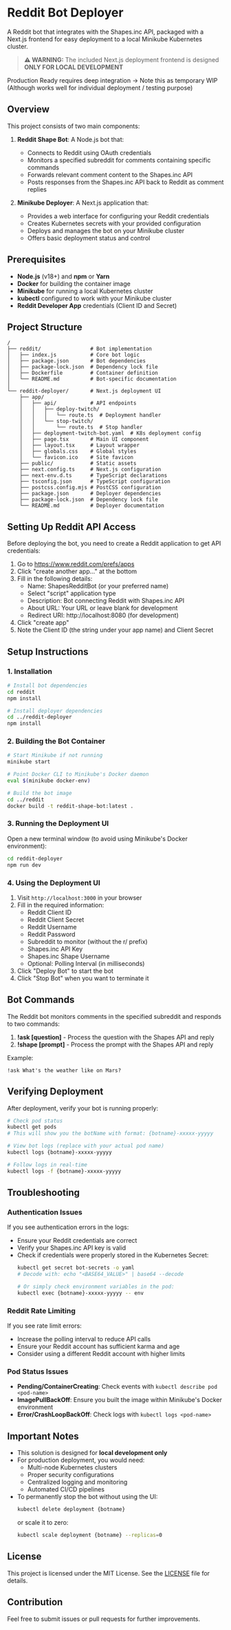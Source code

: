 # Reddit Bot Deployer

A Reddit bot that integrates with the Shapes.inc API, packaged with a Next.js frontend for easy deployment to a local Minikube Kubernetes cluster.

> **⚠️  WARNING:** The included Next.js deployment frontend is designed **ONLY FOR LOCAL DEVELOPMENT** 

Production Ready requires deep integration -> Note this as temporary WIP (Although works well for individual deployment / testing purpose)

## Overview

This project consists of two main components:

1. **Reddit Shape Bot**: A Node.js bot that:
   - Connects to Reddit using OAuth credentials
   - Monitors a specified subreddit for comments containing specific commands
   - Forwards relevant comment content to the Shapes.inc API
   - Posts responses from the Shapes.inc API back to Reddit as comment replies

2. **Minikube Deployer**: A Next.js application that:
   - Provides a web interface for configuring your Reddit credentials
   - Creates Kubernetes secrets with your provided configuration
   - Deploys and manages the bot on your Minikube cluster
   - Offers basic deployment status and control

## Prerequisites

- **Node.js** (v18+) and **npm** or **Yarn**
- **Docker** for building the container image
- **Minikube** for running a local Kubernetes cluster
- **kubectl** configured to work with your Minikube cluster
- **Reddit Developer App** credentials (Client ID and Secret)

## Project Structure

```
/
├── reddit/                # Bot implementation
│   ├── index.js           # Core bot logic
│   ├── package.json       # Bot dependencies
│   ├── package-lock.json  # Dependency lock file
│   ├── Dockerfile         # Container definition
│   └── README.md          # Bot-specific documentation
│
└── reddit-deployer/       # Next.js deployment UI
    ├── app/
    │   ├── api/           # API endpoints
    │   │   ├── deploy-twitch/
    │   │   │   └── route.ts  # Deployment handler
    │   │   └── stop-twitch/
    │   │       └── route.ts  # Stop handler
    │   ├── deployment-twitch-bot.yaml  # K8s deployment config
    │   ├── page.tsx       # Main UI component
    │   ├── layout.tsx     # Layout wrapper
    │   ├── globals.css    # Global styles
    │   └── favicon.ico    # Site favicon
    ├── public/            # Static assets
    ├── next.config.ts     # Next.js configuration
    ├── next-env.d.ts      # TypeScript declarations
    ├── tsconfig.json      # TypeScript configuration
    ├── postcss.config.mjs # PostCSS configuration
    ├── package.json       # Deployer dependencies
    ├── package-lock.json  # Dependency lock file
    └── README.md          # Deployer documentation
```

## Setting Up Reddit API Access

Before deploying the bot, you need to create a Reddit application to get API credentials:

1. Go to https://www.reddit.com/prefs/apps
2. Click "create another app..." at the bottom
3. Fill in the following details:
   - Name: ShapesRedditBot (or your preferred name)
   - Select "script" application type
   - Description: Bot connecting Reddit with Shapes.inc API
   - About URL: Your URL or leave blank for development
   - Redirect URI: http://localhost:8080 (for development)
4. Click "create app"
5. Note the Client ID (the string under your app name) and Client Secret

## Setup Instructions

### 1. Installation

```bash
# Install bot dependencies
cd reddit
npm install

# Install deployer dependencies
cd ../reddit-deployer
npm install
```

### 2. Building the Bot Container

```bash
# Start Minikube if not running
minikube start

# Point Docker CLI to Minikube's Docker daemon
eval $(minikube docker-env)

# Build the bot image
cd ../reddit
docker build -t reddit-shape-bot:latest .
```

### 3. Running the Deployment UI

Open a new terminal window (to avoid using Minikube's Docker environment):

```bash
cd reddit-deployer
npm run dev
```

### 4. Using the Deployment UI

1. Visit `http://localhost:3000` in your browser
2. Fill in the required information:
   - Reddit Client ID
   - Reddit Client Secret
   - Reddit Username
   - Reddit Password
   - Subreddit to monitor (without the r/ prefix)
   - Shapes.inc API Key
   - Shapes.inc Shape Username
   - Optional: Polling Interval (in milliseconds)
3. Click "Deploy Bot" to start the bot
4. Click "Stop Bot" when you want to terminate it

## Bot Commands

The Reddit bot monitors comments in the specified subreddit and responds to two commands:

1. **!ask [question]** - Process the question with the Shapes API and reply
2. **!shape [prompt]** - Process the prompt with the Shapes API and reply

Example:
```
!ask What's the weather like on Mars?
```

## Verifying Deployment

After deployment, verify your bot is running properly:

```bash
# Check pod status
kubectl get pods 
# This will show you the botName with format: {botname}-xxxxx-yyyyy

# View bot logs (replace with your actual pod name)
kubectl logs {botname}-xxxxx-yyyyy

# Follow logs in real-time
kubectl logs -f {botname}-xxxxx-yyyyy
```

## Troubleshooting

### Authentication Issues

If you see authentication errors in the logs:
- Ensure your Reddit credentials are correct
- Verify your Shapes.inc API key is valid
- Check if credentials were properly stored in the Kubernetes Secret:
  ```bash
  kubectl get secret bot-secrets -o yaml
  # Decode with: echo "<BASE64_VALUE>" | base64 --decode

  # Or simply check environment variables in the pod:
  kubectl exec {botname}-xxxxx-yyyyy -- env
  ```

### Reddit Rate Limiting

If you see rate limit errors:
- Increase the polling interval to reduce API calls
- Ensure your Reddit account has sufficient karma and age
- Consider using a different Reddit account with higher limits

### Pod Status Issues

- **Pending/ContainerCreating**: Check events with `kubectl describe pod <pod-name>`
- **ImagePullBackOff**: Ensure you built the image within Minikube's Docker environment
- **Error/CrashLoopBackOff**: Check logs with `kubectl logs <pod-name>`

## Important Notes

- This solution is designed for **local development only**
- For production deployment, you would need:
  - Multi-node Kubernetes clusters
  - Proper security configurations
  - Centralized logging and monitoring
  - Automated CI/CD pipelines
- To permanently stop the bot without using the UI:
  ```bash
  kubectl delete deployment {botname}
  ```
  or scale it to zero:
  ```bash
  kubectl scale deployment {botname} --replicas=0
  ```

## License

This project is licensed under the MIT License. See the [LICENSE](https://github.com/shapesinc/api/blob/main/license) file for details.

## Contribution

Feel free to submit issues or pull requests for further improvements.